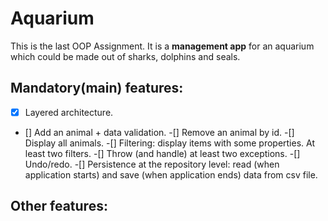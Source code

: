 # Aquarium

This is the last OOP Assignment.
It is a **management app** for an aquarium which could be made out of sharks, dolphins and seals.

## Mandatory(main) features:
- [x] Layered architecture.
- [] Add an animal + data validation.
-[] Remove an animal by id.
-[] Display all animals.
-[] Filtering: display items with some properties. At least two filters.
-[] Throw (and handle) at least two exceptions.
-[] Undo/redo.
-[] Persistence at the repository level: read (when application starts) and save (when application ends) data from csv file.

## Other features:
